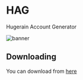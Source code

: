 # HAG
Hugerain Account Generator

![banner](https://imgur.com/aEoxof2.png])

## Downloading
You can download from [here](https://github.com/VladislavAlpatov/hag/releases)
